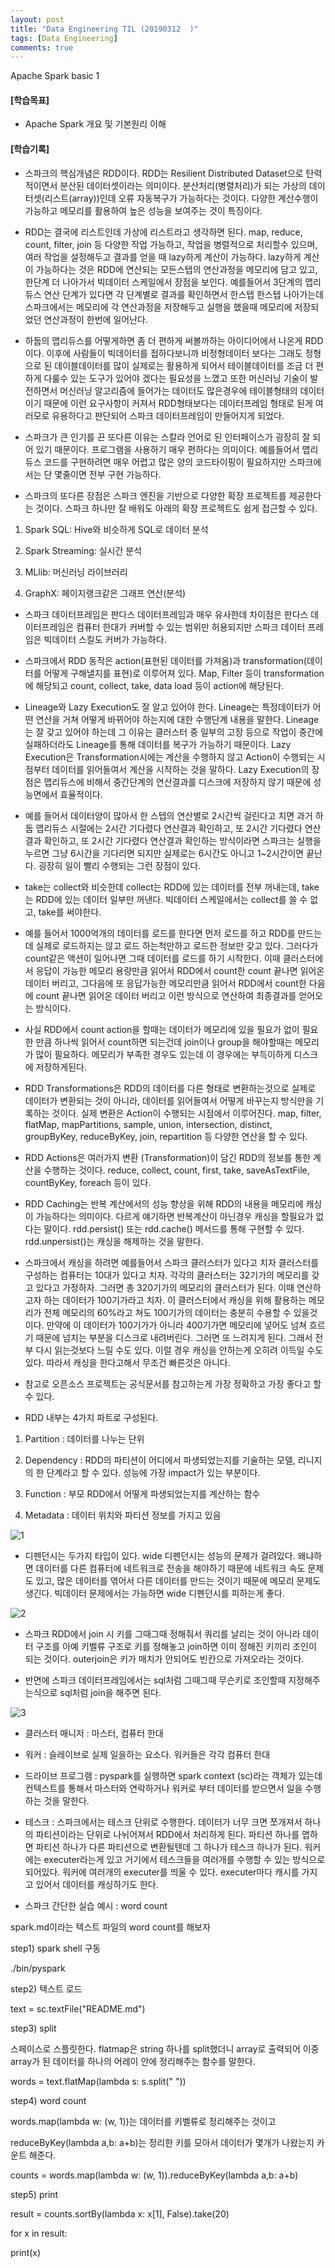 ```yaml
---
layout: post
title: "Data Engineering TIL (20190312	)"
tags: [Data Engineering]
comments: true
---
```


Apache Spark basic 1


#### [학습목표]


- Apache Spark 개요 및 기본원리 이해


#### [학습기록]


- 스파크의 핵심개념은 RDD이다. RDD는 Resilient Distributed Dataset으로 탄력적이면서 분산된 데이터셋이라는 의미이다. 분산처리(병렬처리)가 되는 가상의 데이터셋(리스트(array))인데 오류 자동복구가 가능하다는 것이다. 다양한 계산수행이 가능하고 메모리를 활용하여 높은 성능을 보여주는 것이 특징이다.


- RDD는 결국에 리스트인데 가상에 리스트라고 생각하면 된다. map, reduce, count, filter, join 등 다양한 작업 가능하고, 작업을 병렬적으로 처리할수 있으며, 여러 작업을 설정해두고 결과를 얻을 때 lazy하게 계산이 가능하다. lazy하게 계산이 가능하다는 것은 RDD에 연산되는 모든스텝의 연산과정을 메모리에 담고 있고, 한단계 더 나아가서 빅데이터 스케일에서 장점을 보인다. 예를들어서 3단계의 맵리듀스 연산 단계가 있다면 각 단계별로 결과를 확인하면서 한스텝 한스텝 나아가는데 스파크에서는 메모리에 각 연산과정을 저장해두고 실행을 했을때 메모리에 저장되었던 연산과정이 한번에 일어난다.


- 하둡의 맵리듀스를 어떻게하면 좀 더 편하게 써볼까하는 아이디어에서 나온게 RDD이다. 이후에 사람들이 빅데이터를 접하다보니까 비정형데이터 보다는 그래도 정형으로 된 데이블데이터를 많이 실제로는 활용하게 되어서 테이블데이터를 조금 더 편하게 다룰수 있는 도구가 있어야 겠다는 필요성을 느꼈고 또한 머신러닝 기술이 발전하면서 머신러닝 알고리즘에 들어가는 데이터도 많은경우에 테이블형태의 데이터이기 때문에 이런 요구사항이 커져서 RDD형태보다는 데이터프레임 형태로 된게 여러모로 유용하다고 판단되어 스파크 데이터프레임이 만들어지게 되었다.


- 스파크가 큰 인기를 끈 또다른 이유는 스칼라 언어로 된 인터페이스가 굉장히 잘 되어 있기 때문이다. 프로그램을 사용하기 매우 편하다는 의미이다. 예를들어서 맵리듀스 코드를 구현하려면 매우 어렵고 많은 양의 코드타이핑이 필요하지만 스파크에서는 단 몇줄이면 전부 구현 가능하다.


- 스파크의 또다른 장점은 스파크 엔진을 기반으로 다양한 확장 프로젝트를 제공한다는 것이다. 스파크 하나만 잘 배워도 아래의 확장 프로젝트도 쉽게 접근할 수 있다.

1) Spark SQL: Hive와 비슷하게 SQL로 데이터 분석

2) Spark Streaming: 실시간 분석

3) MLlib: 머신러닝 라이브러리

4) GraphX: 페이지랭크같은 그래프 연산(분석)


- 스파크 데이터프레임은 판다스 데이터프레임과 매우 유사한데 차이점은 판다스 데이터프레임은 컴퓨터 한대가 커버할 수 있는 범위만 허용되지만 스파크 데이터 프레임은 빅데이터 스킬도 커버가 가능하다.


- 스파크에서 RDD 동작은 action(표현된 데이터를 가져옴)과 transformation(데이터를 어떻게 구해낼지를 표현)로 이루어져 있다. Map, Filter 등이 transformation에 해당되고 count, collect, take, data load 등이 action에 해당된다.


- Lineage와 Lazy Execution도 잘 알고 있어야 한다. Lineage는 특정데이터가 어떤 연산을 거쳐 어떻게 바뀌어야 하는지에 대한 수행단계 내용을 말한다. Lineage는 잘 갖고 있어야 하는데 그 이유는 클러스터 중 일부의 고장 등으로 작업이 중간에 실패하더라도 Lineage를 통해 데이터를 복구가 가능하기 때문이다. Lazy Execution은 Transformation시에는 계산을 수행하지 않고 Action이 수행되는 시점부터 데이터를 읽어들여서 계산을 시작하는 것을 말하다. Lazy Execution의 장점은 맵리듀스에 비해서 중간단계의 연산결과를 디스크에 저장하지 않기 때문에 성능면에서 효율적이다.


- 예를 들어서 데이터양이 많아서 한 스텝의 연산별로 2시간씩 걸린다고 치면 과거 하둡 맵리듀스 시절에는 2시간 기다렸다 연산결과 확인하고, 또 2시간 기다렸다 연산결과 확인하고, 또 2시간 기다렸다 연산결과 확인하는 방식이라면 스파크는 실행을 누르면 그냥 6시간을 기다리면 되지만 실제로는 6시간도 아니고 1~2시간이면 끝난다. 굉장히 일이 빨리 수행되는 그런 장점이 있다.


- take는 collect와 비슷한데 collect는 RDD에 있는 데이터를 전부 꺼내는데, take는 RDD에 있는 데이터 일부만 꺼낸다. 빅데이터 스케일에서는 collect를 쓸 수 없고, take를 써야한다.


- 예를 들어서 1000억개의 데이터를 로드를 한다면 먼저 로드를 하고 RDD를 만드는데 실제로 로드하지는 않고 로드 하는척만하고 로드한 정보만 갖고 있다. 그러다가 count같은 액션이 일어나면 그때 데이터를 로드를 하기 시작한다. 이때 클러스터에서 응답이 가능한 메모리 용량만큼 읽어서 RDD에서 count한 count 끝나면 읽어온 데이터 버리고, 그다음에 또 응답가능한 메모리만큼 읽어서 RDD에서 count한 다음에 count 끝나면 읽어온 데이터 버리고 이런 방식으로 연산하여 최종결과를 얻어오는 방식이다.


- 사실 RDD에서 count action을 할때는 데이터가 메모리에 있을 필요가 없이 필요한 만큼 하나씩 읽어서 count하면 되는건데 join이나 group을 해야할때는 메모리가 많이 필요하다. 메모리가 부족한 경우도 있는데 이 경우에는 부득이하게 디스크에 저장하게된다.


- RDD Transformations은 RDD의 데이터를 다른 형태로 변환하는것으로 실제로 데이터가 변환되는 것이 아니라, 데이터를 읽어들여서 어떻게 바꾸는지 방식만을 기록하는 것이다. 실제 변환은 Action이 수행되는 시점에서 이루어진다. map, filter, flatMap, mapPartitions, sample, union, intersection, distinct, groupByKey, reduceByKey, join, repartition 등 다양한 연산을 할 수 있다.


- RDD Actions은 여러가지 변환 (Transformation)이 담긴 RDD의 정보를 통한 계산을 수행하는 것이다. reduce, collect, count, first, take, saveAsTextFile, countByKey, foreach 등이 있다.


- RDD Caching는 반복 계산에서의 성능 향상을 위해 RDD의 내용을 메모리에 캐싱이 가능하다는 의미이다. 다르게 얘기하면 반복계산이 아닌경우 캐싱을 할필요가 없다는 말이다. rdd.persist() 또는 rdd.cache() 메서드를 통해 구현할 수 있다. rdd.unpersist()는 캐싱을 해제하는 것을 말한다.


- 스파크에서 캐싱을 하려면 예를들어서 스파크 클러스터가 있다고 치자 클러스터를 구성하는 컴퓨터는 10대가 있다고 치자. 각각의 클러스터는 32기가의 메모리를 갖고 있다고 가정하자. 그러면 총 320기가의 메모리의 클러스터가 된다. 이때 연산하고자 하는 데이터가 100기가라고 치자. 이 클러스터에서 캐싱을 위해 활용하는 메모리가 전체 메모리의 60%라고 쳐도 100기가의 데이터는 충분히 수용할 수 있을것이다. 만약에 이 데이터가 100기가가 아니라 400기가면 메모리에 넣어도 넘쳐 흐르기 때문에 넘치는 부분을 디스크로 내려버린다. 그러면 또 느려지게 된다. 그래서 전부 다시 읽는것보다 느릴 수도 있다. 이럴 경우 캐싱을 안하는게 오히려 이득일 수도 있다. 따라서 캐싱을 한다고해서 무조건 빠른것은 아니다.


- 참고로 오픈소스 프로젝트는 공식문서를 참고하는게 가장 정확하고 가장 좋다고 할 수 있다.

- RDD 내부는 4가지 파트로 구성된다.

1) Partition : 데이터를 나누는 단위

2) Dependency : RDD의 파티션이 어디에서 파생되었는지를 기술하는 모델, 리니지의 한 단계라고 할 수 있다. 성능에 가장 impact가 있는 부분이다.

3) Function : 부모 RDD에서 어떻게 파생되었는지를 계산하는 함수

4) Metadata : 데이터 위치와 파티션 정보를 가지고 있음

![1](https://user-images.githubusercontent.com/41605276/54258642-9c427700-45a6-11e9-9d1e-eb3cedba7442.png)

- 디펜던시는 두가지 타입이 있다. wide 디펜던시는 성능의 문제가 걸려있다. 왜냐하면 데이터를 다른 컴퓨터에 네트워크로 전송을 해야하기 때문에 네트워크 속도 문제도 있고, 많은 데이터를 엮어서 다른 데이터를 만드는 것이기 때문에 메모리 문제도 생긴다. 빅데이터 문제에서는 가능하면 wide 디펜던시를 피하는게 좋다.

![2](https://user-images.githubusercontent.com/41605276/54258651-a3698500-45a6-11e9-999a-2ebd28b0ad79.png)

- 스파크 RDD에서 join 시 키를 그때그때 정해줘서 쿼리를 날리는 것이 아니라 데이터 구조를 아예 키벨류 구조로 키를 정해놓고 join하면 이미 정해진 키끼리 조인이 되는 것이다. outerjoin은 키가 매치가 안되어도 빈칸으로 가져오라는 것이다.


- 반면에 스파크 데이터프레임에서는 sql처럼 그때그때 무슨키로 조인할때 지정해주는식으로 sql처럼 join을 해주면 된다.

![3](https://user-images.githubusercontent.com/41605276/54258661-aa909300-45a6-11e9-98d9-b3adf047bd33.png)

- 클러스터 매니저 : 마스터, 컴퓨터 한대


- 워커 : 슬레이브로 실제 일을하는 요소다. 워커들은 각각 컴퓨터 한대


- 드라이브 프로그램 : pyspark를 실행하면 spark context (sc)라는 객체가 있는데 컨텍스트를 통해서 마스터와 연락하거나 워커로 부터 데이터를 받으면서 일을 수행하는 것을 말한다. 


- 테스크 : 스파크에서는 테스크 단위로 수행한다. 데이터가 너무 크면 쪼개져서 하나의 파티션이라는 단위로 나뉘어져서 RDD에서 처리하게 된다. 파티션 하나를 맵하면 파티션 하나가 다른 파티션으로 변환될텐데 그 하나가 테스크 하나가 된다. 워커에는 executer라는게 있고 거기에서 테스크들을 여러개를 수행할 수 있는 방식으로 되어있다. 워커에 여러개의 executer를 띄울 수 있다. executer마다 캐시를 가지고 있어서 데이터를 캐싱하기도 한다.

- 스파크 간단한 실습 예시 : word count

spark.md이라는 텍스트 파일의 word count를 해보자

step1) spark shell 구동

./bin/pyspark

step2) 텍스트 로드

text = sc.textFile("README.md")

step3) split

스페이스로 스플릿한다. flatmap은 string 하나를 split했더니 array로 출력되어 이중array가 된 데이터를 하나의 어레이 안에 정리해주는 함수를 말한다. 

words = text.flatMap(lambda s: s.split(" "))

step4) word count

words.map(lambda w: (w, 1))는 데이터를 키벨류로 정리해주는 것이고

reduceByKey(lambda a,b: a+b)는 정리한 키를 모아서 데이터가 몇개가 나왔는지 카운트 해준다.

counts = words.map(lambda w: (w, 1)).reduceByKey(lambda a,b: a+b)

step5) print

result = counts.sortBy(lambda x: x[1], False).take(20)

for x in result:

print(x)
